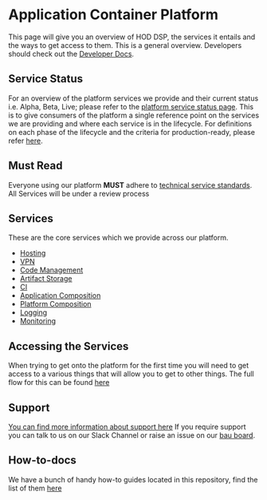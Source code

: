 # Application Container Platform

This page will give you an overview of HOD DSP, the services it entails and the ways to get access to them. This is a general overview. Developers should check out the [Developer Docs](developer-docs).

## Service Status

For an overview of the platform services we provide and their current status i.e. Alpha, Beta, Live; please refer to the [platform service status page](docs/platform_service_status.md). This is to give consumers of the platform a single reference point on the services we are providing and where each service is in the lifecycle. For definitions on each phase of the lifecycle and the criteria for production-ready, please refer [here](docs/service_lifecycle.md).

## **Must Read**
Everyone using our platform **MUST** adhere to [technical service standards](https://github.com/UKHomeOffice/technical-service-requirements/blob/master/docs/ci.md).
All Services will be under a review process

## Services
These are the core services which we provide across our platform.

* [Hosting](docs/hosting.md)
* [VPN](docs/authd.md)
* [Code Management](docs/code.md)
* [Artifact Storage](docs/artifacts.md)
* [CI](docs/ci.md)
* [Application Composition](docs/application.md)
* [Platform Composition](docs/platformcomp.md)
* [Logging](docs/logging.md)
* [Monitoring](docs/metrics.md)

## Accessing the Services
When trying to get onto the platform for the first time you will need to get access to a various things that will allow you to get to other things. The full flow for this can be found [here](docs/newuser.md)

## Support
[You can find more information about support here](sla.md)
If you require support you can talk to us on our Slack Channel or raise an issue on our [bau board](https://github.com/UKHomeOffice/application-container-platform-bau).

## How-to-docs
We have a bunch of handy how-to guides located in this repository, find the list of them [here](how-to-docs/README.md)
